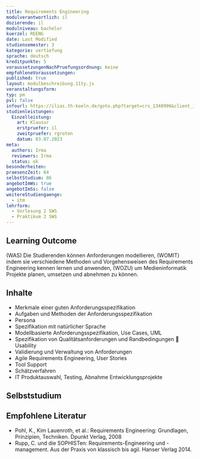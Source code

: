 ```yaml
---
title: Requirements Engineering
modulverantwortlich: il
dozierende: il
modulniveau: bachelor
kuerzel: REENG
date: Last Modified
studiensemester: 3
kategorie: vertiefung
sprache: deutsch
kreditpunkte: 5
voraussetzungenNachPruefungsordnung: keine
empfohleneVoraussetzungen:
published: true
layout: modulbeschreibung.11ty.js
veranstaltungsform: 
typ: pm
pvl: false
infourl: https://ilias.th-koeln.de/goto.php?target=crs_1340996&client_id=ILIAS_FH_Koeln
studienleistungen:
  Einzelleistung:
    art: Klausur
    erstpruefer: il
    zweitpruefer: rgroten
    datum: 03.07.2023
meta:
  authors: Irma
  reviewers: Irma
  status: ok
besonderheiten: 
praesenzZeit: 64
selbstStudium: 86
angebotImWs: true
angebotImSs: false
weitereStudiengaenge: 
  - itm
lehrform:
  - Vorlesung 2 SWS
  - Praktikum 2 SWS    
---
```


## Learning Outcome
(WAS) Die Studierenden können Anforderungen modellieren, (WOMIT) indem sie verschiedene Methoden und Vorgehensweisen des Requirements Engineering kennen lernen und anwenden, (WOZU) um Medieninformatik Projekte planen, umsetzen und abnehmen zu können.

## Inhalte
- Merkmale einer guten Anforderungsspezifikation
- Aufgaben und Methoden der Anforderungsspezifikation
- Persona
- Spezifikation mit natürlicher Sprache
- Modellbasierte Anforderungsspezifikation, Use Cases, UML
- Spezifikation von Qualitätsanforderungen und Randbedingungen  Usability
- Validierung und Verwaltung von Anforderungen
- Agile Requirements Engineering, User Stories
- Tool Support
- Schätzverfahren
- IT Produktauswahl, Testing, Abnahme Entwicklungsprojekte

## Selbststudium

## Empfohlene Literatur
- Pohl, K., Kim Lauenroth, et al.: Requirements Engineering: Grundlagen, Prinzipien, Techniken. Dpunkt Verlag, 2008
- Rupp, C. und die SOPHISTen: Requirements-Engineering und -management. Aus der Praxis von klassisch bis agil. Hanser Verlag 2014.
